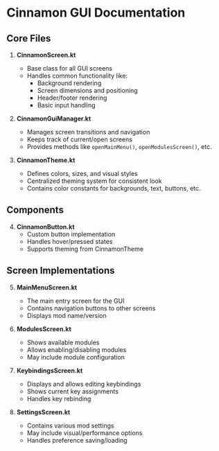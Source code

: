 # Cinnamon GUI Documentation

## Core Files

1. **CinnamonScreen.kt**
   - Base class for all GUI screens
   - Handles common functionality like:
     - Background rendering
     - Screen dimensions and positioning
     - Header/footer rendering
     - Basic input handling

2. **CinnamonGuiManager.kt**
   - Manages screen transitions and navigation
   - Keeps track of current/open screens
   - Provides methods like `openMainMenu()`, `openModulesScreen()`, etc.

3. **CinnamonTheme.kt**
   - Defines colors, sizes, and visual styles
   - Centralized theming system for consistent look
   - Contains color constants for backgrounds, text, buttons, etc.

## Components

4. **CinnamonButton.kt**
   - Custom button implementation
   - Handles hover/pressed states
   - Supports theming from CinnamonTheme

## Screen Implementations

5. **MainMenuScreen.kt**
   - The main entry screen for the GUI
   - Contains navigation buttons to other screens
   - Displays mod name/version

6. **ModulesScreen.kt**
   - Shows available modules
   - Allows enabling/disabling modules
   - May include module configuration

7. **KeybindingsScreen.kt**
   - Displays and allows editing keybindings
   - Shows current key assignments
   - Handles key rebinding

8. **SettingsScreen.kt**
   - Contains various mod settings
   - May include visual/performance options
   - Handles preference saving/loading